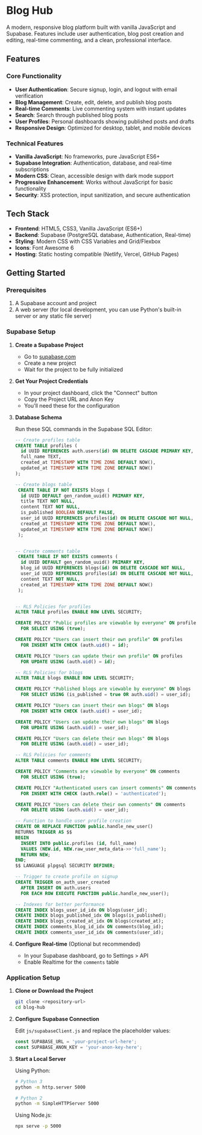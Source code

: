 # Blog Hub

A modern, responsive blog platform built with vanilla JavaScript and Supabase. Features include user authentication, blog post creation and editing, real-time commenting, and a clean, professional interface.

## Features

### Core Functionality
- **User Authentication**: Secure signup, login, and logout with email verification
- **Blog Management**: Create, edit, delete, and publish blog posts
- **Real-time Comments**: Live commenting system with instant updates
- **Search**: Search through published blog posts
- **User Profiles**: Personal dashboards showing published posts and drafts
- **Responsive Design**: Optimized for desktop, tablet, and mobile devices

### Technical Features
- **Vanilla JavaScript**: No frameworks, pure JavaScript ES6+
- **Supabase Integration**: Authentication, database, and real-time subscriptions
- **Modern CSS**: Clean, accessible design with dark mode support
- **Progressive Enhancement**: Works without JavaScript for basic functionality
- **Security**: XSS protection, input sanitization, and secure authentication

## Tech Stack

- **Frontend**: HTML5, CSS3, Vanilla JavaScript (ES6+)
- **Backend**: Supabase (PostgreSQL database, Authentication, Real-time)
- **Styling**: Modern CSS with CSS Variables and Grid/Flexbox
- **Icons**: Font Awesome 6
- **Hosting**: Static hosting compatible (Netlify, Vercel, GitHub Pages)

## Getting Started

### Prerequisites

1. A Supabase account and project
2. A web server (for local development, you can use Python's built-in server or any static file server)

### Supabase Setup

1. **Create a Supabase Project**
   - Go to [supabase.com](https://supabase.com)
   - Create a new project
   - Wait for the project to be fully initialized

2. **Get Your Project Credentials**
   - In your project dashboard, click the "Connect" button
   - Copy the Project URL and Anon Key
   - You'll need these for the configuration

3. **Database Schema**
   
   Run these SQL commands in the Supabase SQL Editor:

   ```sql
   -- Create profiles table
   CREATE TABLE profiles (
     id UUID REFERENCES auth.users(id) ON DELETE CASCADE PRIMARY KEY,
     full_name TEXT,
     created_at TIMESTAMP WITH TIME ZONE DEFAULT NOW(),
     updated_at TIMESTAMP WITH TIME ZONE DEFAULT NOW()
   );

   -- Create blogs table
    CREATE TABLE IF NOT EXISTS blogs (
     id UUID DEFAULT gen_random_uuid() PRIMARY KEY,
     title TEXT NOT NULL,
     content TEXT NOT NULL,
     is_published BOOLEAN DEFAULT FALSE,
     user_id UUID REFERENCES profiles(id) ON DELETE CASCADE NOT NULL,
     created_at TIMESTAMP WITH TIME ZONE DEFAULT NOW(),
     updated_at TIMESTAMP WITH TIME ZONE DEFAULT NOW()
    );


   -- Create comments table
    CREATE TABLE IF NOT EXISTS comments (
     id UUID DEFAULT gen_random_uuid() PRIMARY KEY,
     blog_id UUID REFERENCES blogs(id) ON DELETE CASCADE NOT NULL,
     user_id UUID REFERENCES profiles(id) ON DELETE CASCADE NOT NULL,
     content TEXT NOT NULL,
     created_at TIMESTAMP WITH TIME ZONE DEFAULT NOW()
    );


   -- RLS Policies for profiles
   ALTER TABLE profiles ENABLE ROW LEVEL SECURITY;

   CREATE POLICY "Public profiles are viewable by everyone" ON profiles
     FOR SELECT USING (true);

   CREATE POLICY "Users can insert their own profile" ON profiles
     FOR INSERT WITH CHECK (auth.uid() = id);

   CREATE POLICY "Users can update their own profile" ON profiles
     FOR UPDATE USING (auth.uid() = id);

   -- RLS Policies for blogs
   ALTER TABLE blogs ENABLE ROW LEVEL SECURITY;

   CREATE POLICY "Published blogs are viewable by everyone" ON blogs
     FOR SELECT USING (is_published = true OR auth.uid() = user_id);

   CREATE POLICY "Users can insert their own blogs" ON blogs
     FOR INSERT WITH CHECK (auth.uid() = user_id);

   CREATE POLICY "Users can update their own blogs" ON blogs
     FOR UPDATE USING (auth.uid() = user_id);

   CREATE POLICY "Users can delete their own blogs" ON blogs
     FOR DELETE USING (auth.uid() = user_id);

   -- RLS Policies for comments
   ALTER TABLE comments ENABLE ROW LEVEL SECURITY;

   CREATE POLICY "Comments are viewable by everyone" ON comments
     FOR SELECT USING (true);

   CREATE POLICY "Authenticated users can insert comments" ON comments
     FOR INSERT WITH CHECK (auth.role() = 'authenticated');

   CREATE POLICY "Users can delete their own comments" ON comments
     FOR DELETE USING (auth.uid() = user_id);

   -- Function to handle user profile creation
   CREATE OR REPLACE FUNCTION public.handle_new_user()
   RETURNS TRIGGER AS $$
   BEGIN
     INSERT INTO public.profiles (id, full_name)
     VALUES (NEW.id, NEW.raw_user_meta_data->>'full_name');
     RETURN NEW;
   END;
   $$ LANGUAGE plpgsql SECURITY DEFINER;

   -- Trigger to create profile on signup
   CREATE TRIGGER on_auth_user_created
     AFTER INSERT ON auth.users
     FOR EACH ROW EXECUTE FUNCTION public.handle_new_user();

   -- Indexes for better performance
   CREATE INDEX blogs_user_id_idx ON blogs(user_id);
   CREATE INDEX blogs_published_idx ON blogs(is_published);
   CREATE INDEX blogs_created_at_idx ON blogs(created_at);
   CREATE INDEX comments_blog_id_idx ON comments(blog_id);
   CREATE INDEX comments_user_id_idx ON comments(user_id);
   ```

4. **Configure Real-time** (Optional but recommended)
   - In your Supabase dashboard, go to Settings > API
   - Enable Realtime for the `comments` table

### Application Setup

1. **Clone or Download the Project**
   ```bash
   git clone <repository-url>
   cd blog-hub
   ```

2. **Configure Supabase Connection**
   
   Edit `js/supabaseClient.js` and replace the placeholder values:
   ```javascript
   const SUPABASE_URL = 'your-project-url-here';
   const SUPABASE_ANON_KEY = 'your-anon-key-here';
   ```

3. **Start a Local Server**
   
   Using Python:
   ```bash
   # Python 3
   python -m http.server 5000
   
   # Python 2
   python -m SimpleHTTPServer 5000
   ```
   
   Using Node.js:
   ```bash
   npx serve -p 5000
   